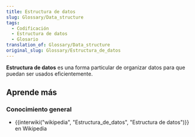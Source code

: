 ```yaml
---
title: Estructura de datos
slug: Glossary/Data_structure
tags:
  - Codificación
  - Estructura de datos
  - Glosario
translation_of: Glossary/Data_structure
original_slug: Glossary/Estructura_de_datos
---
```


**Estructura de datos** es una forma particular de organizar datos para que puedan ser usados eficientemente.

## Aprende más

### Conocimiento general

- {{interwiki("wikipedia", "Estructura_de_datos", "Estructura de datos")}} en Wikipedia
